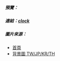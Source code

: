##### 預覽：

##### 連結：[clock](https://ellallu0903.github.io/js-clock/0915_HW_Clock-4)

##### 圖片來源：

- [首頁](https://candidlykeri.com/old-desktop-wallpapers 'Candidlykeri')
- [背景圖 TW/JP/KR/TH](https://www.pexels.com/zh-tw/ 'Pexels')
